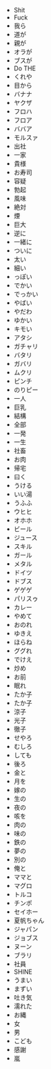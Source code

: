 * Shit
* Fuck
* 我ら
* 道が
* 親が
* オラが
* ブスが
* Do THE
* くれや
* 目から
* バナナ
* ヤクザ
* フロハ
* フロア
* ババア
* モルスァ
* 出社
* 一家
* 貴様
* お寿司
* 容疑
* 勃起
* 風味
* 絶対
* 煙
* 巨大
* 逆に
* 一緒に
* ついに
* 太い
* 細い
* っぽい
* でかい
* でっかい
* やばい
* やだわ
* ゆかい
* キモい
* アタシ
* ガチャリ
* バタリ
* ガバリ
* ムクリ
* ピンチ
* のりピー
* 一人
* 巨乳
* 結構
* 全部
* 一発
* 一生
* 社畜
* お肉
* 帰宅
* 曰く
* うける
* いい湯
* うふふ
* ウヒヒ
* オホホ
* ビール
* ジュース
* スキル
* ガール
* メタル
* ドイツ
* ドブス
* ゲゲゲ
* パリスゥ
* カレー
* やめて
* おのれ
* ゆきえ
* ほらね
* ググれ
* でけえ
* 炒め
* お前
* 眠れ
* たか子
* たか子
* 涼子
* 光子
* 徹子
* せやろ
* むしろ
* しても
* 後ろ
* 金と
* 月を
* 嫁の
* 生の
* 夜の
* 咳を
* 肉の
* 味の
* 鉄の
* 夢の
* 別の
* 俺と
* ママと
* マグロ
* トルコ
* チンポ
* セイホー
* 夏帆ちゃん
* ジャパン
* ジョブス
* ヌーン
* ブラリ
* 社員
* SHINE
* うまい
* まずい
* 吐き気
* 濡れた
* お縄
* 女
* 男
* こども
* 感謝
* 嵐

